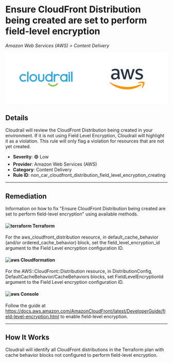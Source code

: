 # Ensure CloudFront Distribution being created are set to perform field-level encryption

*Amazon Web Services (AWS) > Content Delivery*

![Cloudrail and Amazon Web Services (AWS) logos](../images/cloudrail_aws.png)

## Details
Cloudrail will review the CloudFront Distribution being created in your environment. If it is not using Field Level Encryption, Cloudrail will highlight it as a violation. This rule will only flag a violation for resources that are not yet created.

- **Severity**: 🟢 Low
- **Provider**: Amazon Web Services (AWS)
- **Category**: Content Delivery
- **Rule ID**: non_car_cloudfront_distribution_field_level_encryption_creating

---

## Remediation
Information on how to fix "Ensure CloudFront Distribution being created are set to perform field-level encryption" using available methods.


####  <img src="../_media/emojis/terraform.png" alt="terraform" width="20"/>  Terraform
For the aws_cloudfront_distribution resource, in default_cache_behavior (and/or ordered_cache_behavior) block, set the field_level_encryption_id argument to the Field Level encryption configuration ID.








#### <img src="../_media/emojis/aws.png" alt="aws" width="20"/> Cloudformation
For the AWS::CloudFront::Distribution resource, in DistributionConfig, DefaultCacheBehavior/CacheBehaviors blocks, set FieldLevelEncryptionId argument to the Field Level encryption configuration ID.



####  <img src="../_media/emojis/aws.png" alt="aws" width="20"/> Console
Follow the guide at <https://docs.aws.amazon.com/AmazonCloudFront/latest/DeveloperGuide/field-level-encryption.html> to enable field-level encryption.




---

## How It Works
Cloudrail will identify all CloudFront distributions in the Terraform plan with cache behavior blocks not configured to perform field-level encryption.